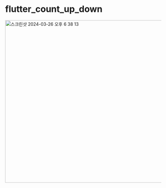 # flutter_count_up_down

<img width="524" alt="스크린샷 2024-03-26 오후 6 38 13" src="https://github.com/ssujjy/flutter_count_up_down/assets/132913985/1e9cd19c-d73a-440e-82dc-9b6098399de4">
